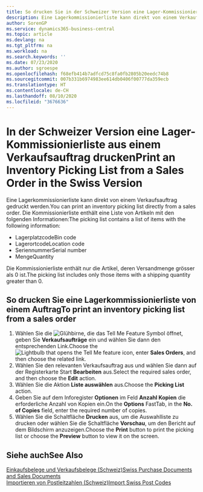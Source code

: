```yaml
---
title: So drucken Sie in der Schweizer Version eine Lager-Kommissionierliste aus einem Verkaufsauftrag
description: Eine Lagerkommissionierliste kann direkt von einem Verkaufsauftrag gedruckt werden.
author: SorenGP
ms.service: dynamics365-business-central
ms.topic: article
ms.devlang: na
ms.tgt_pltfrm: na
ms.workload: na
ms.search.keywords: ''
ms.date: 07/23/2020
ms.author: sgroespe
ms.openlocfilehash: f68efb414b7adfcd75c8fa0fb2805b20eedc74b8
ms.sourcegitcommit: 007b331b6974983ee614db0406f00777da359ecb
ms.translationtype: HT
ms.contentlocale: de-CH
ms.lasthandoff: 08/10/2020
ms.locfileid: "3676636"
---
```

# <a name="print-an-inventory-picking-list-from-a-sales-order-in-the-swiss-version"></a><span data-ttu-id="ba7d7-103">In der Schweizer Version eine Lager-Kommissionierliste aus einem Verkaufsauftrag drucken</span><span class="sxs-lookup"><span data-stu-id="ba7d7-103">Print an Inventory Picking List from a Sales Order in the Swiss Version</span></span>

<span data-ttu-id="ba7d7-104">Eine Lagerkommissionierliste kann direkt von einem Verkaufsauftrag gedruckt werden.</span><span class="sxs-lookup"><span data-stu-id="ba7d7-104">You can print an inventory picking list directly from a sales order.</span></span> <span data-ttu-id="ba7d7-105">Die Kommissionierliste enthält eine Liste von Artikeln mit den folgenden Informationen:</span><span class="sxs-lookup"><span data-stu-id="ba7d7-105">The picking list contains a list of items with the following information:</span></span>  

- <span data-ttu-id="ba7d7-106">Lagerplatzcode</span><span class="sxs-lookup"><span data-stu-id="ba7d7-106">Bin code</span></span>  
- <span data-ttu-id="ba7d7-107">Lagerortcode</span><span class="sxs-lookup"><span data-stu-id="ba7d7-107">Location code</span></span>  
- <span data-ttu-id="ba7d7-108">Seriennummer</span><span class="sxs-lookup"><span data-stu-id="ba7d7-108">Serial number</span></span>  
- <span data-ttu-id="ba7d7-109">Menge</span><span class="sxs-lookup"><span data-stu-id="ba7d7-109">Quantity</span></span>  

<span data-ttu-id="ba7d7-110">Die Kommissionierliste enthält nur die Artikel, deren Versandmenge grösser als 0 ist.</span><span class="sxs-lookup"><span data-stu-id="ba7d7-110">The picking list includes only those items with a shipping quantity greater than 0.</span></span>  

## <a name="to-print-an-inventory-picking-list-from-a-sales-order"></a><span data-ttu-id="ba7d7-111">So drucken Sie eine Lagerkommissionierliste von einem Auftrag</span><span class="sxs-lookup"><span data-stu-id="ba7d7-111">To print an inventory picking list from a sales order</span></span>  

1. <span data-ttu-id="ba7d7-112">Wählen Sie die ![Glühbirne, die das Tell Me Feature](../../media/ui-search/search_small.png "Tell me-Funktion") Symbol öffnet, geben Sie **Verkaufsaufträge** ein und wählen Sie dann den entsprechenden Link.</span><span class="sxs-lookup"><span data-stu-id="ba7d7-112">Choose the ![Lightbulb that opens the Tell Me feature](../../media/ui-search/search_small.png "Tell me what you want to do") icon, enter **Sales Orders**, and then choose the related link.</span></span>  
2. <span data-ttu-id="ba7d7-113">Wählen Sie den relevanten Verkaufsauftrag aus und wählen Sie dann auf der Registerkarte Start **Bearbeiten** aus.</span><span class="sxs-lookup"><span data-stu-id="ba7d7-113">Select the required sales order, and then choose the **Edit** action.</span></span>  
3. <span data-ttu-id="ba7d7-114">Wählen Sie die Aktion **Liste auswählen** aus.</span><span class="sxs-lookup"><span data-stu-id="ba7d7-114">Choose the **Picking List** action.</span></span>  
4. <span data-ttu-id="ba7d7-115">Geben Sie auf dem Inforegister **Optionen** im Feld **Anzahl Kopien** die erforderliche Anzahl von Kopien ein.</span><span class="sxs-lookup"><span data-stu-id="ba7d7-115">On the **Options** FastTab, in the **No. of Copies** field, enter the required number of copies.</span></span>  
5. <span data-ttu-id="ba7d7-116">Wählen Sie die Schaltfläche **Drucken** aus, um die Auswahlliste zu drucken oder wählen Sie die Schaltfläche **Vorschau**, um den Bericht auf dem Bildschirm anzuzeigen.</span><span class="sxs-lookup"><span data-stu-id="ba7d7-116">Choose the **Print** button to print the picking list or choose the **Preview** button to view it on the screen.</span></span>  

## <a name="see-also"></a><span data-ttu-id="ba7d7-117">Siehe auch</span><span class="sxs-lookup"><span data-stu-id="ba7d7-117">See Also</span></span>

[<span data-ttu-id="ba7d7-118">Einkaufsbelege und Verkaufsbelege (Schweiz)</span><span class="sxs-lookup"><span data-stu-id="ba7d7-118">Swiss Purchase Documents and Sales Documents</span></span>](swiss-purchase-documents-and-sales-documents.md)  
[<span data-ttu-id="ba7d7-119">Importieren von Postleitzahlen (Schweiz)</span><span class="sxs-lookup"><span data-stu-id="ba7d7-119">Import Swiss Post Codes</span></span>](how-to-import-swiss-post-codes.md)  
